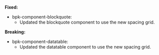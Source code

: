 **Fixed:**

- bpk-component-blockquote:
  - Updated the blockquote component to use the new spacing grid.

**Breaking:**

- bpk-component-datatable:
  - Updated the datatable component to use the new spacing grid.